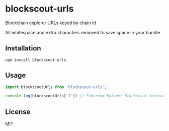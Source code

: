 # blockscout-urls

Blockchain explorer URLs keyed by chain id

All whitespace and extra characters removed to save space in your bundle

## Installation

```
npm install blockscout-urls
```

## Usage

```js
import blockscoutUrls from 'blockscout-urls';

console.log(blockscoutUrls['1']) // Ethereum Mainnet Blockscout hostname
```

## License

MIT

